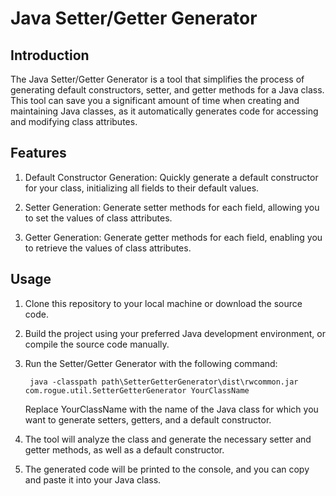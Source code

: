 
# Java Setter/Getter Generator

## Introduction
The Java Setter/Getter Generator is a tool that simplifies the process of generating default constructors, setter, and getter methods for a Java class. This tool can save you a significant amount of time when creating and maintaining Java classes, as it automatically generates code for accessing and modifying class attributes.

## Features
1. Default Constructor Generation: Quickly generate a default constructor for your class, initializing all fields to their default values.

2. Setter Generation: Generate setter methods for each field, allowing you to set the values of class attributes.

3. Getter Generation: Generate getter methods for each field, enabling you to retrieve the values of class attributes.

## Usage
1. Clone this repository to your local machine or download the source code.

2. Build the project using your preferred Java development environment, or compile the source code manually.

3. Run the Setter/Getter Generator with the following command:
   
        java -classpath path\SetterGetterGenerator\dist\rwcommon.jar com.rogue.util.SetterGetterGenerator YourClassName
   Replace YourClassName with the name of the Java class for which you want to generate setters, getters, and a default constructor.

4. The tool will analyze the class and generate the necessary setter and getter methods, as well as a default constructor.

5. The generated code will be printed to the console, and you can copy and paste it into your Java class.
